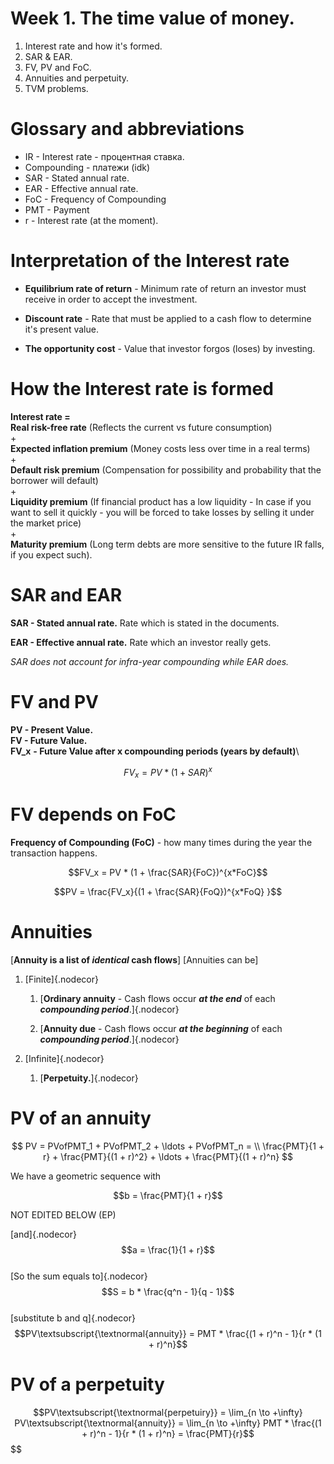 # Week 1. The time value of money. 

1.  Interest rate and how it's formed.
2.  SAR & EAR.
3.  FV, PV and FoC.
4.  Annuities and perpetuity.
5.  TVM problems.

# Glossary and abbreviations

- IR - Interest rate - процентная ставка.
- Compounding - платежи (idk)
- SAR - Stated annual rate.
- EAR - Effective annual rate.
- FoC - Frequency of Compounding
- PMT - Payment
- r - Interest rate (at the moment).

# Interpretation of the Interest rate

- **Equilibrium rate of return** - Minimum rate of return an investor must receive in order to accept
  the investment.

- **Discount rate** - Rate that must be applied to a cash flow to determine it's present value.

- **The opportunity cost** - Value that investor forgos (loses) by investing.

# How the Interest rate is formed

**Interest rate =**    
**Real risk-free rate** (Reflects the current vs future consumption)  
+  
**Expected inflation premium** (Money costs less over time in a real terms)  
+  
**Default risk premium** (Compensation for possibility and probability that the borrower will default)  
+  
**Liquidity premium** (If financial product has a low liquidity - In case if you want to sell it quickly - you will be forced to take losses by selling it under the market price)  
+  
**Maturity premium** (Long term debts are more sensitive to the future IR falls, if you expect such).  

# SAR and EAR

**SAR - Stated annual rate.** Rate which is stated in the documents.

**EAR - Effective annual rate.** Rate which an investor really gets.

_SAR does not account for infra-year compounding while EAR does._


# FV and PV

**PV - Present Value.**\
**FV - Future Value.**\
**FV_x** **- Future Value after x compounding periods (years by
default)**\

$$FV_x = PV * (1 + SAR)^x$$

# FV depends on FoC

**Frequency of Compounding (FoC)** - how many times during the year the
transaction happens.

$$FV_x = PV * (1 + \frac{SAR}{FoC})^{x*FoC}$$

$$PV = \frac{FV_x}{(1 + \frac{SAR}{FoQ})^{x*FoQ} }$$

# Annuities

[**Annuity is a list of *identical* cash flows**]
[Annuities can be]

1.  [Finite]{.nodecor}

    1.  [**Ordinary annuity** - Cash flows occur ***at the end*** of
        each ***compounding period***.]{.nodecor}

    2.  [**Annuity due** - Cash flows occur ***at the beginning*** of
        each ***compounding period***.]{.nodecor}

2.  [Infinite]{.nodecor}

    1.  [**Perpetuity.**]{.nodecor}

# PV of an annuity

$$
PV = PVofPMT_1 + PVofPMT_2 + \ldots + PVofPMT_n = \\
\frac{PMT}{1 + r} + \frac{PMT}{(1 + r)^2} + \ldots + \frac{PMT}{(1 + r)^n}
$$

We have a geometric sequence with

$$b = \frac{PMT}{1 + r}$$

NOT EDITED BELOW (EP)

[and]{.nodecor}
$$a = \frac{1}{1 + r}$$\
[So the sum equals to]{.nodecor}\
$$S = b * \frac{q^n - 1}{q - 1}$$\
[substitute b and q]{.nodecor}\
$$PV\textsubscript{\textnormal{annuity}} = PMT * \frac{(1 + r)^n - 1}{r * (1 + r)^n}$$

# PV of a perpetuity

$$PV\textsubscript{\textnormal{perpetuiry}} = \lim_{n \to +\infty} PV\textsubscript{\textnormal{annuity}} =  \lim_{n \to +\infty} PMT * \frac{(1 + r)^n - 1}{r * (1 + r)^n} = \frac{PMT}{r}$$
$$
